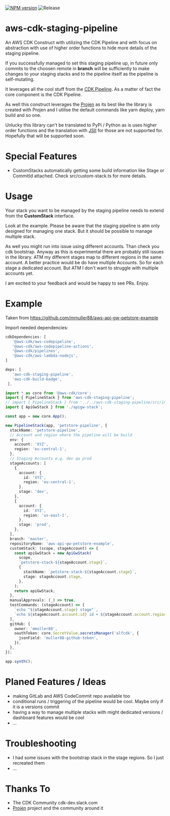 [![NPM version](https://badge.fury.io/js/aws-cdk-staging-pipeline.svg)](https://badge.fury.io/js/aws-cdk-staging-pipeline)
![Release](https://github.com/mmuller88/aws-cdk-staging-pipeline/workflows/Release/badge.svg)

# aws-cdk-staging-pipeline

An AWS CDK Construct with utilizing the CDK Pipeline and with focus on abstraction with use of higher order functions to hide more details of the staging pipeline.

If you successfully managed to set this staging pipeline up, in future only commits to the choosen remote in **branch** will be sufficiently to make changes to your staging stacks and to the pipeline itself as the pipeline is self-mutating.

It leverages all the cool stuff from the [CDK Pipeline](https://docs.aws.amazon.com/cdk/latest/guide/cdk_pipeline.html). As a matter of fact the core component is the CDK Pipeline.

As well this construct leverages the [Projen](https://github.com/projen/projen) as its best like the library is created with Projen and I utilise the default commands like yarn deploy, yarn build and so one.

Unlucky this library can't be translated to PyPi / Python as is uses higher order functions and the translation with [JSII](https://github.com/aws/jsii) for those are not supported for. Hopefully that will be supported soon.

# Special Features

- CustomStacks automatically getting some build information like Stage or CommitId attached. Check src/custom-stack.ts for more details.

# Usage

Your stack you want to be managed by the staging pipeline needs to extend from the **CustomStack** interface.

Look at the example. Please be aware that the staging pipeline is atm only designed for managing one stack. But it should be possible to manage multiple stack.

As well you might run into issue using different accounts. Than check you cdk bootstrap. Anyway as this is experimental there are probably still issues in the library. ATM my different stages map to different regions in the same account. A better practice would be do have multiple Accounts. So for each stage a dedicated account. But ATM I don't want to struggle with multiple accounts yet.

I am excited to your feedback and would be happy to see PRs. Enjoy.

# Example

Taken from https://github.com/mmuller88/aws-api-gw-petstore-example

Import needed dependencies:

```ts
cdkDependencies: [
   '@aws-cdk/aws-codepipeline',
   '@aws-cdk/aws-codepipeline-actions',
   '@aws-cdk/pipelines',
   '@aws-cdk/aws-lambda-nodejs',
]

deps: [
   'aws-cdk-staging-pipeline',
   'aws-cdk-build-badge',
 ],
```

```ts
import * as core from '@aws-cdk/core';
import { PipelineStack } from 'aws-cdk-staging-pipeline';
// import { PipelineStack } from '../../aws-cdk-staging-pipeline/src/index';
import { ApiGwStack } from './apigw-stack';

const app = new core.App();

new PipelineStack(app, 'petstore-pipeline', {
  stackName: 'petstore-pipeline',
  // Account and region where the pipeline will be build
  env: {
    account: 'XYZ',
    region: 'eu-central-1',
  },
  // Staging Accounts e.g. dev qa prod
  stageAccounts: [
    {
      account: {
        id: 'XYZ',
        region: 'eu-central-1',
      },
      stage: 'dev',
    },
    {
      account: {
        id: 'XYZ',
        region: 'us-east-1',
      },
      stage: 'prod',
    },
  ],
  branch: 'master',
  repositoryName: 'aws-api-gw-petstore-example',
  customStack: (scope, stageAccount) => {
    const apiGwStack = new ApiGwStack(
      scope,
      `petstore-stack-${stageAccount.stage}`,
      {
        stackName: `petstore-stack-${stageAccount.stage}`,
        stage: stageAccount.stage,
      },
    );
    return apiGwStack;
  },
  manualApprovals: (_) => true,
  testCommands: (stageAccount) => [
    `echo "${stageAccount.stage} stage"`,
    `echo ${stageAccount.account.id} id + ${stageAccount.account.region} region`,
  ],
  gitHub: {
    owner: 'mmuller88',
    oauthToken: core.SecretValue.secretsManager('alfcdk', {
      jsonField: 'muller88-github-token',
    }),
  },
});

app.synth();
```

# Planed Features / Ideas

- making GitLab and AWS CodeCommit repo available too
- conditional runs / triggering of the pipeline would be cool. Maybe only if it is a versions commit
- having a way to manage multiple stacks with might dedicated versions / dashboard features would be cool
- ...

# Troubleshooting

- I had some issues with the bootstrap stack in the stage regions. So I just recreated them
- ...

# Thanks To

- The CDK Community cdk-dev.slack.com
- [Projen](https://github.com/projen/projen) project and the community around it
